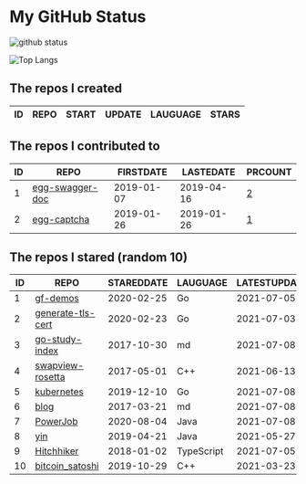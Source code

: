 # My GitHub Status

<img src="https://github-readme-stats-1.yihong0618.vercel.app/api?username=jc-lathander&show_icons=true&&&hide_title=true&count_private=true" alt="github status" />

![Top Langs](https://github-readme-stats-1.yihong0618.vercel.app/api/top-langs/?username=jc-lathander&layout=compact)

<!--START_SECTION:my_github-->
## The repos I created
| ID | REPO | START | UPDATE | LAUGUAGE | STARS |
|----|------|-------|--------|----------|-------|

## The repos I contributed to
| ID |                                REPO                                | FIRSTDATE  | LASTEDATE  |                                          PRCOUNT                                           |
|----|--------------------------------------------------------------------|------------|------------|--------------------------------------------------------------------------------------------|
|  1 | [egg-swagger-doc](https://github.com/Yanshijie-EL/egg-swagger-doc) | 2019-01-07 | 2019-04-16 | [2](https://github.com/Yanshijie-EL/egg-swagger-doc/pulls?q=is%3Apr+author%3Ajc-lathander) |
|  2 | [egg-captcha](https://github.com/Raoul1996/egg-captcha)            | 2019-01-26 | 2019-01-26 | [1](https://github.com/Raoul1996/egg-captcha/pulls?q=is%3Apr+author%3Ajc-lathander)        |

## The repos I stared (random 10)
| ID |                               REPO                                | STAREDDATE |  LAUGUAGE  | LATESTUPDATE |
|----|-------------------------------------------------------------------|------------|------------|--------------|
|  1 | [gf-demos](https://github.com/gogf/gf-demos)                      | 2020-02-25 | Go         | 2021-07-05   |
|  2 | [generate-tls-cert](https://github.com/Shyp/generate-tls-cert)    | 2020-02-23 | Go         | 2021-07-03   |
|  3 | [go-study-index](https://github.com/unknwon/go-study-index)       | 2017-10-30 | md         | 2021-07-08   |
|  4 | [swapview-rosetta](https://github.com/lilydjwg/swapview-rosetta)  | 2017-05-01 | C++        | 2021-06-13   |
|  5 | [kubernetes](https://github.com/kubernetes/kubernetes)            | 2019-12-10 | Go         | 2021-07-08   |
|  6 | [blog](https://github.com/fouber/blog)                            | 2017-03-21 | md         | 2021-07-08   |
|  7 | [PowerJob](https://github.com/PowerJob/PowerJob)                  | 2020-08-04 | Java       | 2021-07-08   |
|  8 | [yin](https://github.com/0x55aa/yin)                              | 2019-04-21 | Java       | 2021-05-27   |
|  9 | [Hitchhiker](https://github.com/brookshi/Hitchhiker)              | 2018-01-02 | TypeScript | 2021-07-05   |
| 10 | [bitcoin_satoshi](https://github.com/brain-zhang/bitcoin_satoshi) | 2019-10-29 | C++        | 2021-03-23   |

<!--END_SECTION:my_github-->
